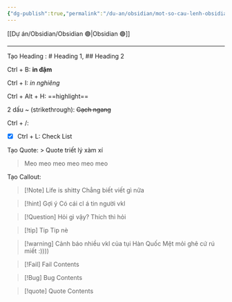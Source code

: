 ```yaml
---
{"dg-publish":true,"permalink":"/du-an/obsidian/mot-so-cau-lenh-obsidian/","dgPassFrontmatter":true}
---
```


[[Dự án/Obsidian/Obsidian 🟣\|Obsidian 🟣]]
___

Tạo Heading : # Heading 1, ## Heading 2

Ctrl + B: **in đậm**

Ctrl + I: *in nghiêng*

Ctrl + Alt + H: ==highlight==






2 dấu ~ (strikethrough):  ~~Gạch ngang~~

Ctrl + /: 

- [x] Ctrl + L: Check List 

Tạo Quote: > Quote triết lý xàm xí
> Meo meo meo meo meo meo 

Tạo Callout: 

> [!Note] Life is shitty
> Chẳng biết viết gì nữa 


> [!hint] Gợi ý
> Có cái cl á tin người vkl


> [!Question] Hỏi gì vậy?
> Thích thì hỏi


> [!tip] Tip
> Tip nè


> [!warning] Cảnh báo nhiều vkl của tụi Hàn Quốc
> Mệt mỏi ghê cứ rú miết :))))


> [!Fail] Fail
> Contents


> [!Bug] Bug
> Contents


> [!quote] Quote
> Contents
